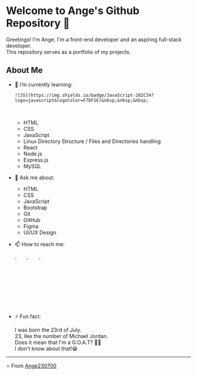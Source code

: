 # Welcome to Ange's Github Repository 👋

Greetings! I'm Ange. I'm a front-end developer and an aspiring full-stack developer.\
This repository serves as a portfolio of my projects.

## About Me

- 🌱 I’m currently learning:

      ![JS](https://img.shields.io/badge/JavaScript-282C34?logo=javascript&logoColor=F7DF1E)&nbsp;&nbsp;&nbsp;

  &nbsp;

  - HTML
  - CSS
  - JavaScript
  - Linux Directory Structure / Files and Directories handling
  - React
  - Node.js
  - Express.js
  - MySQL

- 💬 Ask me about:

  - HTML
  - CSS
  - JavaScript
  - Bootstrap
  - Git
  - GitHub
  - Figma
  - UI/UX Design

- 📫 How to reach me:

  [<img src="https://img.icons8.com/color/48/000000/linkedin.png" width="3.5%"/>](https://www.linkedin.com/in/ange-kouakou-4b683b194)&nbsp;&nbsp;&nbsp;
  [<img src="https://img.icons8.com/color/48/000000/twitter.png" width="3.5%"/>](https://twitter.com/AngeEricStepha1)&nbsp;&nbsp;&nbsp;
  [<img src="https://img.icons8.com/color/gmail" width="3.5%"/>](mailto:kouakouangeericstephane@gmail.com)

- ⚡ Fun fact:

  I was born the 23rd of July.\
   23, like the number of Michael Jordan.\
   Does it mean that I'm a G.O.A.T? 🐐😏\
   I don't know about that!😁

---

⭐ From [Ange230700](https://github.com/Ange230700)

<!--
Here are some ideas to get you started:

- 🔭 I’m currently working on ...
- 👯 I’m looking to collaborate on ...
- 🤔 I’m looking for help with ...
-->
